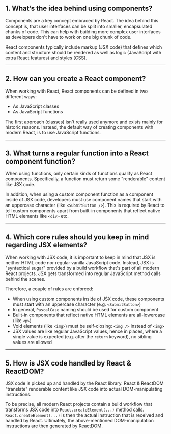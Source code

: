 ## 1. What’s the idea behind using components?

Components are a key concept embraced by React. The idea behind this concept is, that user interfaces can be split into smaller, encapsulated chunks of code. This can help with building more complex user interfaces as developers don't have to work on one big chunk of code.

React components typically include markup (JSX code) that defines which content and structure should be rendered as well as logic (JavaScript with extra React features) and styles (CSS).

***

## 2. How can you create a React component?

When working with React, React components can be defined in two different ways:

* As JavaScript classes
* As JavaScript functions

The first approach (classes) isn't really used anymore and exists mainly for historic reasons. Instead, the default way of creating components with modern React, is to use JavaScript functions.

***

## 3. What turns a regular function into a React component function?

When using functions, only certain kinds of functions qualify as React components. Specifically, a function must return some "renderable" content like JSX code. 

In addition, when using a custom component function as a component inside of JSX code, developers must use component names that start with an uppercase character (like `<SubmitButton />`). This is required by React to tell custom components apart from built-in components that reflect native HTML elements like `<div>` etc.

***

## 4. Which core rules should you keep in mind regarding JSX elements?

When working with JSX code, it is important to keep in mind that JSX is neither HTML code nor regular vanilla JavaScript code. Instead, JSX is "syntactical sugar" provided by a build workflow that's part of all modern React projects. JSX gets transformed into regular JavaScript method calls behind the scenes.

Therefore, a couple of rules are enforced:

- When using custom components inside of JSX code, these components must start with an uppercase character (e.g. `<SubmitButton>`)
- In general, `PascalCase` naming should be used for custom component
- Built-in components that reflect native HTML elements are all-lowercase (like `<p>`)
- Void elements (like `<img>`) must be self-closing: `<img />` instead of `<img>`
- JSX values are like regular JavaScript values, hence in places, where a single value is expected (e.g. after the `return` keyword), no sibling values are allowed


***

## 5. How is JSX code handled by React & ReactDOM?

JSX code is picked up and handled by the React library. React & ReactDOM "translate" renderable content like JSX code into actual DOM-manipulating instructions.

To be precise, all modern React projects contain a build workflow that transforms JSX code into `React.createElement(...)` method calls. `React.createElement(...)` is then the actual instruction that is received and handled by React. Ultimately, the above-mentioned DOM-manipulation instructions are then generated by ReactDOM.